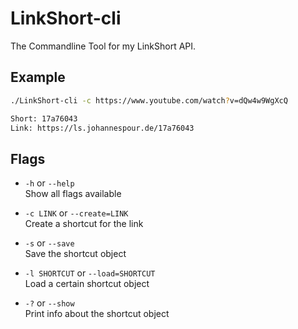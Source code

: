# LinkShort-cli
The Commandline Tool for my LinkShort API.

## Example

```bash
./LinkShort-cli -c https://www.youtube.com/watch?v=dQw4w9WgXcQ
```
```bash
Short: 17a76043
Link: https://ls.johannespour.de/17a76043
```

## Flags

* `-h` or `--help`
<br>Show all flags available

* `-c LINK` or `--create=LINK`
<br>Create a shortcut for the link

* `-s` or `--save`
<br>Save the shortcut object

* `-l SHORTCUT` or `--load=SHORTCUT`
<br>Load a certain shortcut object

* `-?` or `--show`
<br>Print info about the shortcut object